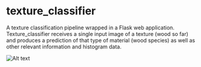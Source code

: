 # texture_classifier
A texture classification pipeline wrapped in a Flask web application.  Texture_classifier receives a single input image of a texture (wood so far) and produces a prediction of that type of material (wood species) as well as other relevant information and histogram data.

![Alt text](/docs/web_app.png)
